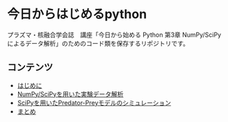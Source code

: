 # 今日からはじめるpython

プラズマ・核融合学会誌　講座「今日から始める Python 第3章 NumPy/SciPyによるデータ解析」のためのコード類を保存するリポジトリです。

## コンテンツ
+ [はじめに](introduction.rst)
+ [NumPy/SciPyを用いた実験データ解析](numpy_scipy.rst)
+ [SciPyを用いたPredator-Preyモデルのシミュレーション](numpy_scipy7.rst)
+ [まとめ](summary.rst)
